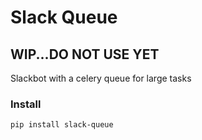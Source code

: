 # Slack Queue

## WIP...DO NOT USE YET

Slackbot with a celery queue for large tasks


### Install
`pip install slack-queue`  
